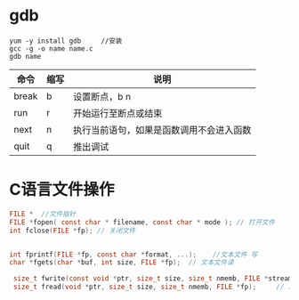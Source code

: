 # gdb
```
yum -y install gdb     //安装
gcc -g -o name name.c
gdb name
```
|  命令  | 缩写  | 说明  |
|  ----  | ----  |  ---- |
| break  | b     |  设置断点，b n  |
| run    | r     |开始运行至断点或结束|
| next   | n     |执行当前语句，如果是函数调用不会进入函数|
| quit   | q     |推出调试|



# C语言文件操作

```c
FILE *  //文件指针
FILE *fopen( const char * filename, const char * mode ); // 打开文件
int fclose(FILE *fp); // 关闭文件


int fprintf(FILE *fp, const char *format, ...);    //文本文件 写
char *fgets(char *buf, int size, FILE *fp);  // 文本文件读

 size_t fwrite(const void *ptr, size_t size, size_t nmemb, FILE *stream);  //二进制文件 写
 size_t fread(void *ptr, size_t size, size_t nmemb, FILE *fp);     // 二进制文件 读
```

